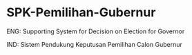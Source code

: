 # SPK-Pemilihan-Gubernur

ENG: Supporting System for Decision on Election for Governor

IND: Sistem Pendukung Keputusan Pemilihan Calon Gubernur 
